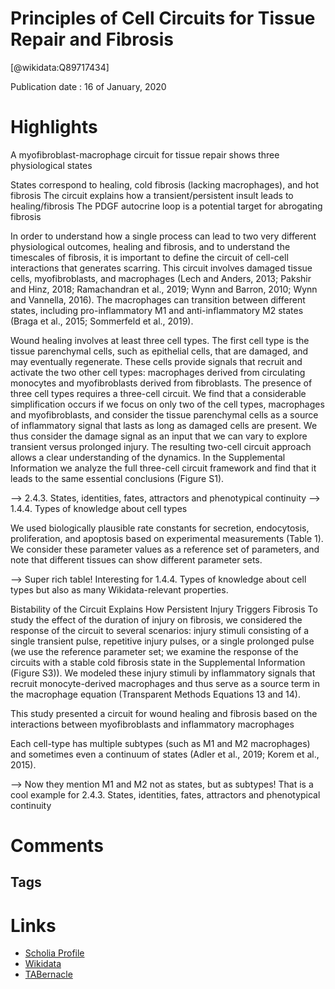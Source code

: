 
Principles of Cell Circuits for Tissue Repair and Fibrosis
==========================================================
  
  [@wikidata:Q89717434]  
  
Publication date : 16 of January, 2020  

# Highlights

A myofibroblast-macrophage circuit for
tissue repair shows three
physiological states

States correspond to
healing, cold fibrosis
(lacking macrophages),
and hot fibrosis
The circuit explains how a
transient/persistent insult
leads to healing/fibrosis
The PDGF autocrine loop
is a potential target for
abrogating fibrosis


In order to understand how a single process can lead to two very different physiological outcomes, healing
and fibrosis, and to understand the timescales of fibrosis, it is important to define the circuit of cell-cell interactions that generates scarring. This circuit involves damaged tissue cells, myofibroblasts, and macrophages (Lech and Anders, 2013; Pakshir and Hinz, 2018; Ramachandran et al., 2019; Wynn and Barron,
2010; Wynn and Vannella, 2016). The macrophages can transition between different states, including
pro-inflammatory M1 and anti-inflammatory M2 states (Braga et al., 2015; Sommerfeld et al., 2019).

 Wound healing involves at least three cell types. The first cell type is the tissue parenchymal cells, such as epithelial
cells, that are damaged, and may eventually regenerate. These cells provide signals that recruit and activate the two other cell types: macrophages derived from circulating monocytes and myofibroblasts derived
from fibroblasts.
The presence of three cell types requires a three-cell circuit. We find that a considerable simplification occurs if we focus on only two of the cell types, macrophages and myofibroblasts, and consider the tissue
parenchymal cells as a source of inflammatory signal that lasts as long as damaged cells are present. We
thus consider the damage signal as an input that we can vary to explore transient versus prolonged injury.
The resulting two-cell circuit approach allows a clear understanding of the dynamics. In the Supplemental
Information we analyze the full three-cell circuit framework and find that it leads to the same essential conclusions (Figure S1).


-->   2.4.3. States, identities, fates, attractors and phenotypical continuity
-->   1.4.4. Types of knowledge about cell types


We used biologically plausible rate constants for secretion, endocytosis, proliferation, and apoptosis
based on experimental measurements (Table 1). We consider these parameter values as a reference set
of parameters, and note that different tissues can show different parameter sets.

--> Super rich table! Interesting for 1.4.4. Types of knowledge about cell types
 but also as many Wikidata-relevant properties.

 Bistability of the Circuit Explains How Persistent Injury Triggers Fibrosis
To study the effect of the duration of injury on fibrosis, we considered the response of the circuit to several
scenarios: injury stimuli consisting of a single transient pulse, repetitive injury pulses, or a single prolonged
pulse (we use the reference parameter set; we examine the response of the circuits with a stable cold
fibrosis state in the Supplemental Information (Figure S3)). We modeled these injury stimuli by inflammatory signals that recruit monocyte-derived macrophages and thus serve as a source term in the macrophage equation (Transparent Methods Equations 13 and 14).


This study presented a circuit for wound healing and fibrosis based on the interactions between myofibroblasts and inflammatory macrophages


Each cell-type has multiple subtypes (such as M1 and M2 macrophages)
and sometimes even a continuum of states (Adler et al., 2019; Korem et al., 2015). 

--> Now they mention M1 and M2 not as states, but as subtypes! That is a cool example for  2.4.3. States, identities, fates, attractors and phenotypical continuity


# Comments

## Tags

# Links
  
 * [Scholia Profile](https://scholia.toolforge.org/work/Q89717434)  
 * [Wikidata](https://www.wikidata.org/wiki/Q89717434)  
 * [TABernacle](https://tabernacle.toolforge.org/?#/tab/manual/Q89717434/P921%3BP4510)  
